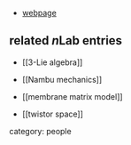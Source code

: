 
* [webpage](http://www.christiansaemann.de/research.html)

## related $n$Lab entries

* [[3-Lie algebra]]

* [[Nambu mechanics]]

* [[membrane matrix model]]

* [[twistor space]]

category: people